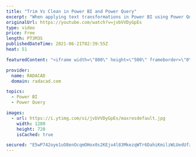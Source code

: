 ```yaml
---
title: "Trim Vs Clean in Power BI and Power Query"
excerpt: "When applying text transformations in Power BI using Power Query; two very important transformations that can help are; Trim and Clean. These two mistakenly often considered to do one thing, but they are different. In this short article and video, I’ll explain their differences through an example. find"
originalUrl: https://youtube.com/watch?v=jvbVVDyGpEs
type: video
price: Free
length: PT3M3S
publishedDateTime: 2021-06-21T02:39:55Z
heat: 51

featuredContent: "<iframe width=\"800\" height=\"500\" frameborder=\"0\" src=\"https://www.youtube.com/embed/jvbVVDyGpEs\" allow=\"accelerometer; autoplay; encrypted-media; gyroscope; picture-in-picture\" allowfullscreen></iframe>"

provider:
  name: RADACAD
  domain: radacad.com

topics:
  - Power BI
  - Power Query

images:
  - url: https://i.ytimg.com/vi/jvbVVDyGpEs/maxresdefault.jpg
    width: 1280
    height: 720
    isCached: true

secured: "E5wP742oye1uO8enOcqmOHox0s2KEjo4l83MkezqWTr6DahiKmilzWLUedUfzGF5eL68slBehiNDCfgxmAFwraP+4WU88ZO8LfCIAA9zU5vxlPciczfdK/IpZmCc9WuXCPZo4dIO9D2OXzJJg45pb2CCVovJgv1ErsBNizUUB3zDxUuOZlgzFgeS0sUDfcqW0WTAYOeGyGUPkRWsS/UOqm0Sqf8hH0R6ZVvCuLaxsDrhInOP4cNEvx1qD8n1suKOm9H1aZfzcgItNGrEXAcCCajfgbyBUfHDhUOfgoQKYbSSf6Zzy4XewjhB9gSXGay0xjB7cdlKDVG61YuMMZZKyXikn8Qb2QZbWZrRh62s3VbKXNjtbEmlDin/GxttehDsJ1YBxikV6XZPdpKiW4E7NHo1UHJ8ZafEYkjMnWSnVC4=;FxbIOxWYBEw0J/woSbwtbw=="
---
```


